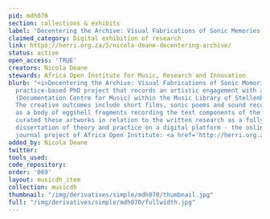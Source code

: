 ```yaml
---
pid: mdh070
section: collections & exhibits
label: 'Decentering the Archive: Visual Fabrications of Sonic Memories'
claimed_category: Digital exhibition of research
link: https://herri.org.za/5/nicola-deane-decentering-archive/
status: active
open_access: 'TRUE'
creators: Nicola Deane
stewards: Africa Open Institute for Music, Research and Innovation
blurb: "<i>Decentering the Archive: Visual Fabrications of Sonic Momories</i> is a
  practice-based PhD project that records an artistic engagement with an archive DOMUS
  (Documentation Centre for Music) within the Music Library of Stellenbosch University.
  The creative outcomes include short films, sonic poems and sound recordings as well
  as a body of eggshell fragments recording the text components of the research. I
  curated these artworks in relation to the written research as a fully integrated
  dissertation of theory and practice on a digital platform - the online cultural
  journal project of Africa Open Institute: <a href='http://herri.org.za/' target='_blank'>herri.org.za</a>."
added_by: Nicola Deane
twitter:
tools_used:
code_repository:
order: '069'
layout: musicdh_item
collection: musicdh
thumbnail: "/img/derivatives/simple/mdh070/thumbnail.jpg"
full: "/img/derivatives/simple/mdh070/fullwidth.jpg"
---
```

